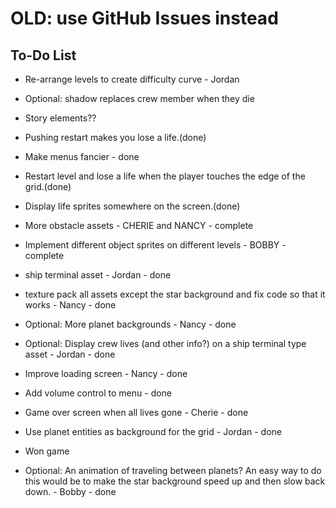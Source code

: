 # OLD: use GitHub Issues instead


To-Do List
----------

- Re-arrange levels to create difficulty curve - Jordan
- Optional: shadow replaces crew member when they die
- Story elements??

- Pushing restart makes you lose a life.(done)
- Make menus fancier - done
- Restart level and lose a life when the player touches the edge of the grid.(done)
- Display life sprites somewhere on the screen.(done)
- More obstacle assets - CHERIE and NANCY - complete
- Implement different object sprites on different levels - BOBBY - complete
- ship terminal asset - Jordan - done
- texture pack all assets except the star background and fix code so that it works - Nancy - done
- Optional: More planet backgrounds - Nancy - done
- Optional: Display crew lives (and other info?) on a ship terminal type asset - Jordan - done
- Improve loading screen - Nancy - done
- Add volume control to menu - done
- Game over screen when all lives gone - Cherie - done
- Use planet entities as background for the grid - Jordan - done
- Won game 
- Optional: An animation of traveling between planets? An easy way to do this would be to make the star background
  speed up and then slow back down. - Bobby - done
